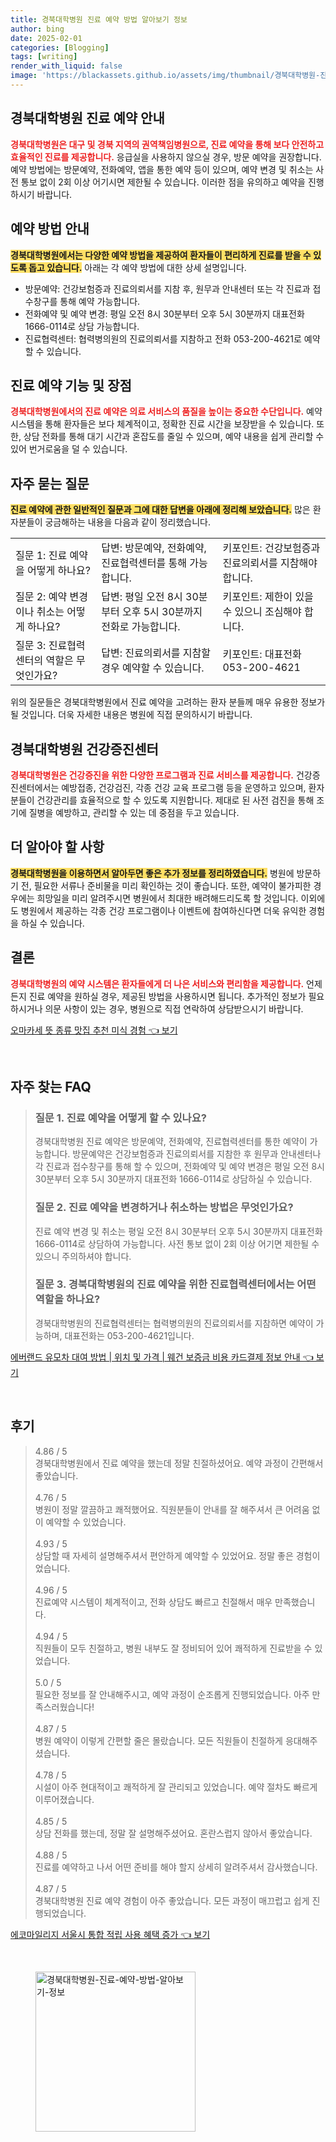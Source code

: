 ```yaml
---
title: 경북대학병원 진료 예약 방법 알아보기 정보
author: bing
date: 2025-02-01
categories: [Blogging]
tags: [writing]
render_with_liquid: false
image: 'https://blackassets.github.io/assets/img/thumbnail/경북대학병원-진료-예약-방법-알아보기-정보.webp'
---
```



<h2 id='경북대학병원_예약_안내'>경북대학병원 진료 예약 안내</h2>

<p><b><span style="color: #ee2323;">경북대학병원은 대구 및 경북 지역의 권역책임병원으로, 진료 예약을 통해 보다 안전하고 효율적인 진료를 제공합니다.</span></b> 응급실을 사용하지 않으실 경우, 방문 예약을 권장합니다. 예약 방법에는 방문예약, 전화예약, 앱을 통한 예약 등이 있으며, 예약 변경 및 취소는 사전 통보 없이 2회 이상 어기시면 제한될 수 있습니다. 이러한 점을 유의하고 예약을 진행하시기 바랍니다.</p>

<h2 id='예약_방법_안내'>예약 방법 안내</h2>

<p><b><span style="background-color: #ffe066;">경북대학병원에서는 다양한 예약 방법을 제공하여 환자들이 편리하게 진료를 받을 수 있도록 돕고 있습니다.</span></b> 아래는 각 예약 방법에 대한 상세 설명입니다.</p>

<ul>
    <li>방문예약: 건강보험증과 진료의뢰서를 지참 후, 원무과 안내센터 또는 각 진료과 접수창구를 통해 예약 가능합니다.</li>
    <li>전화예약 및 예약 변경: 평일 오전 8시 30분부터 오후 5시 30분까지 대표전화 1666-0114로 상담 가능합니다.</li>
    <li>진료협력센터: 협력병의원의 진료의뢰서를 지참하고 전화 053-200-4621로 예약할 수 있습니다.</li>
</ul>

<h2 id='진료_예약_기능'>진료 예약 기능 및 장점</h2>

<p><b><span style="color: #ee2323;">경북대학병원에서의 진료 예약은 의료 서비스의 품질을 높이는 중요한 수단입니다.</span></b> 예약 시스템을 통해 환자들은 보다 체계적이고, 정확한 진료 시간을 보장받을 수 있습니다. 또한, 상담 전화를 통해 대기 시간과 혼잡도를 줄일 수 있으며, 예약 내용을 쉽게 관리할 수 있어 번거로움을 덜 수 있습니다.</p>

<h2 id='자주_묻는_질문'>자주 묻는 질문</h2>

<p><b><span style="background-color: #ffe066;">진료 예약에 관한 일반적인 질문과 그에 대한 답변을 아래에 정리해 보았습니다.</span></b> 많은 환자분들이 궁금해하는 내용을 다음과 같이 정리했습니다.</p>

<table>
    <tr>
        <td>질문 1: 진료 예약을 어떻게 하나요?</td>
        <td>답변: 방문예약, 전화예약, 진료협력센터를 통해 가능합니다.</td>
        <td>키포인트: 건강보험증과 진료의뢰서를 지참해야 합니다.</td>
    </tr>
    <tr>
        <td>질문 2: 예약 변경이나 취소는 어떻게 하나요?</td>
        <td>답변: 평일 오전 8시 30분부터 오후 5시 30분까지 전화로 가능합니다.</td>
        <td>키포인트: 제한이 있을 수 있으니 조심해야 합니다.</td>
    </tr>
    <tr>
        <td>질문 3: 진료협력센터의 역할은 무엇인가요?</td>
        <td>답변: 진료의뢰서를 지참할 경우 예약할 수 있습니다.</td>
        <td>키포인트: 대표전화 053-200-4621</td>
    </tr>
</table>

<p>위의 질문들은 경북대학병원에서 진료 예약을 고려하는 환자 분들께 매우 유용한 정보가 될 것입니다. 더욱 자세한 내용은 병원에 직접 문의하시기 바랍니다.</p>

<h2 id='경북대학병원_건강증진센터'>경북대학병원 건강증진센터</h2>

<p><b><span style="color: #ee2323;">경북대학병원은 건강증진을 위한 다양한 프로그램과 진료 서비스를 제공합니다.</span></b> 건강증진센터에서는 예방접종, 건강검진, 각종 건강 교육 프로그램 등을 운영하고 있으며, 환자분들이 건강관리를 효율적으로 할 수 있도록 지원합니다. 제대로 된 사전 검진을 통해 조기에 질병을 예방하고, 관리할 수 있는 데 중점을 두고 있습니다.</p>

<h2 id='더_알아야_할_사항'>더 알아야 할 사항</h2>

<p><b><span style="background-color: #ffe066;">경북대학병원을 이용하면서 알아두면 좋은 추가 정보를 정리하였습니다.</span></b> 병원에 방문하기 전, 필요한 서류나 준비물을 미리 확인하는 것이 좋습니다. 또한, 예약이 불가피한 경우에는 희망일을 미리 알려주시면 병원에서 최대한 배려해드리도록 할 것입니다. 이외에도 병원에서 제공하는 각종 건강 프로그램이나 이벤트에 참여하신다면 더욱 유익한 경험을 하실 수 있습니다.</p>

<h2 id='결론'>결론</h2>

<p><b><span style="color: #ee2323;">경북대학병원의 예약 시스템은 환자들에게 더 나은 서비스와 편리함을 제공합니다.</span></b> 언제든지 진료 예약을 원하실 경우, 제공된 방법을 사용하시면 됩니다. 추가적인 정보가 필요하시거나 의문 사항이 있는 경우, 병원으로 직접 연락하여 상담받으시기 바랍니다.</p>


<p><a class="click-button" title="오마카세 뜻 종류 맛집 추천 미식 경험" href="https://blackassets.github.io/posts/%EC%98%A4%EB%A7%88%EC%B9%B4%EC%84%B8-%EB%9C%BB-%EC%A2%85%EB%A5%98-%EB%A7%9B%EC%A7%91-%EC%B6%94%EC%B2%9C-%EB%AF%B8%EC%8B%9D-%EA%B2%BD%ED%97%98/" rel="dofollow">오마카세 뜻 종류 맛집 추천 미식 경험 👈 보기</a></p><br>
<h2 id='자주_찾는_FAQ'>자주 찾는 FAQ</h2>
<div itemscope="" itemtype="https://schema.org/FAQPage"> 
<blockquote> 
<div itemscope="" itemprop="mainEntity" itemtype="https://schema.org/Question"> 
<h3 itemprop="name">질문 1. 진료 예약을 어떻게 할 수 있나요?</h3> 
<div itemscope="" itemprop="acceptedAnswer" itemtype="https://schema.org/Answer"> 
<span itemprop="text"> <p>경북대학병원 진료 예약은 방문예약, 전화예약, 진료협력센터를 통한 예약이 가능합니다. 방문예약은 건강보험증과 진료의뢰서를 지참한 후 원무과 안내센터나 각 진료과 접수창구를 통해 할 수 있으며, 전화예약 및 예약 변경은 평일 오전 8시 30분부터 오후 5시 30분까지 대표전화 1666-0114로 상담하실 수 있습니다.</p> </span> 
</div> 
</div> 
<div itemscope="" itemprop="mainEntity" itemtype="https://schema.org/Question"> 
<h3 itemprop="name">질문 2. 진료 예약을 변경하거나 취소하는 방법은 무엇인가요?</h3> 
<div itemscope="" itemprop="acceptedAnswer" itemtype="https://schema.org/Answer"> 
<span itemprop="text"> <p>진료 예약 변경 및 취소는 평일 오전 8시 30분부터 오후 5시 30분까지 대표전화 1666-0114로 상담하여 가능합니다. 사전 통보 없이 2회 이상 어기면 제한될 수 있으니 주의하셔야 합니다.</p> </span> 
</div> 
</div> 
<div itemscope="" itemprop="mainEntity" itemtype="https://schema.org/Question"> 
<h3 itemprop="name">질문 3. 경북대학병원의 진료 예약을 위한 진료협력센터에서는 어떤 역할을 하나요?</h3> 
<div itemscope="" itemprop="acceptedAnswer" itemtype="https://schema.org/Answer"> 
<span itemprop="text"> <p>경북대학병원의 진료협력센터는 협력병의원의 진료의뢰서를 지참하면 예약이 가능하며, 대표전화는 053-200-4621입니다.</p> </span> 
</div> 
</div> 
</blockquote> 
</div>
<p><a class="click-button" title="에버랜드 유모차 대여 방법 | 위치 및 가격 | 웨건 보증금 비용 카드결제 정보 안내" href="https://blackassets.github.io/posts/%EC%97%90%EB%B2%84%EB%9E%9C%EB%93%9C-%EC%9C%A0%EB%AA%A8%EC%B0%A8-%EB%8C%80%EC%97%AC-%EB%B0%A9%EB%B2%95-%EC%9C%84%EC%B9%98-%EB%B0%8F-%EA%B0%80%EA%B2%A9-%EC%9B%A8%EA%B1%B4-%EB%B3%B4%EC%A6%9D%EA%B8%88-%EB%B9%84%EC%9A%A9-%EC%B9%B4%EB%93%9C%EA%B2%B0%EC%A0%9C-%EC%A0%95%EB%B3%B4-%EC%95%88%EB%82%B4/" rel="dofollow">에버랜드 유모차 대여 방법 | 위치 및 가격 | 웨건 보증금 비용 카드결제 정보 안내 👈 보기</a></p><br>
<h2 id='후기'>후기</h2>
<div itemscope itemtype="https://schema.org/Product">
  <blockquote>
  <div itemprop="review" itemscope itemtype="https://schema.org/Review">
      <div itemprop="reviewRating" itemscope itemtype="https://schema.org/Rating"> <span itemprop="ratingValue">4.86</span> / <span itemprop="bestRating">5</span> </div>
      <span itemprop="reviewBody">경북대학병원에서 진료 예약을 했는데 정말 친절하셨어요. 예약 과정이 간편해서 좋았습니다.</span>
  </div>
  <br>
  <div itemprop="review" itemscope itemtype="https://schema.org/Review">
      <div itemprop="reviewRating" itemscope itemtype="https://schema.org/Rating"> <span itemprop="ratingValue">4.76</span> / <span itemprop="bestRating">5</span> </div>
      <span itemprop="reviewBody">병원이 정말 깔끔하고 쾌적했어요. 직원분들이 안내를 잘 해주셔서 큰 어려움 없이 예약할 수 있었습니다.</span>
  </div>
  <br>
  <div itemprop="review" itemscope itemtype="https://schema.org/Review">
      <div itemprop="reviewRating" itemscope itemtype="https://schema.org/Rating"> <span itemprop="ratingValue">4.93</span> / <span itemprop="bestRating">5</span> </div>
      <span itemprop="reviewBody">상담할 때 자세히 설명해주셔서 편안하게 예약할 수 있었어요. 정말 좋은 경험이었습니다.</span>
  </div>
  <br>
  <div itemprop="review" itemscope itemtype="https://schema.org/Review">
      <div itemprop="reviewRating" itemscope itemtype="https://schema.org/Rating"> <span itemprop="ratingValue">4.96</span> / <span itemprop="bestRating">5</span> </div>
      <span itemprop="reviewBody">진료예약 시스템이 체계적이고, 전화 상담도 빠르고 친절해서 매우 만족했습니다.</span>
  </div>
  <br>
  <div itemprop="review" itemscope itemtype="https://schema.org/Review">
      <div itemprop="reviewRating" itemscope itemtype="https://schema.org/Rating"> <span itemprop="ratingValue">4.94</span> / <span itemprop="bestRating">5</span> </div>
      <span itemprop="reviewBody">직원들이 모두 친절하고, 병원 내부도 잘 정비되어 있어 쾌적하게 진료받을 수 있었습니다.</span>
  </div>
  <br>
  <div itemprop="review" itemscope itemtype="https://schema.org/Review">
      <div itemprop="reviewRating" itemscope itemtype="https://schema.org/Rating"> <span itemprop="ratingValue">5.0</span> / <span itemprop="bestRating">5</span> </div>
      <span itemprop="reviewBody">필요한 정보를 잘 안내해주시고, 예약 과정이 순조롭게 진행되었습니다. 아주 만족스러웠습니다!</span>
  </div>
  <br>
  <div itemprop="review" itemscope itemtype="https://schema.org/Review">
      <div itemprop="reviewRating" itemscope itemtype="https://schema.org/Rating"> <span itemprop="ratingValue">4.87</span> / <span itemprop="bestRating">5</span> </div>
      <span itemprop="reviewBody">병원 예약이 이렇게 간편할 줄은 몰랐습니다. 모든 직원들이 친절하게 응대해주셨습니다.</span>
  </div>
  <br>
  <div itemprop="review" itemscope itemtype="https://schema.org/Review">
      <div itemprop="reviewRating" itemscope itemtype="https://schema.org/Rating"> <span itemprop="ratingValue">4.78</span> / <span itemprop="bestRating">5</span> </div>
      <span itemprop="reviewBody">시설이 아주 현대적이고 쾌적하게 잘 관리되고 있었습니다. 예약 절차도 빠르게 이루어졌습니다.</span>
  </div>
  <br>
  <div itemprop="review" itemscope itemtype="https://schema.org/Review">
      <div itemprop="reviewRating" itemscope itemtype="https://schema.org/Rating"> <span itemprop="ratingValue">4.85</span> / <span itemprop="bestRating">5</span> </div>
      <span itemprop="reviewBody">상담 전화를 했는데, 정말 잘 설명해주셨어요. 혼란스럽지 않아서 좋았습니다.</span>
  </div>
  <br>
  <div itemprop="review" itemscope itemtype="https://schema.org/Review">
      <div itemprop="reviewRating" itemscope itemtype="https://schema.org/Rating"> <span itemprop="ratingValue">4.88</span> / <span itemprop="bestRating">5</span> </div>
      <span itemprop="reviewBody">진료를 예약하고 나서 어떤 준비를 해야 할지 상세히 알려주셔서 감사했습니다.</span>
  </div>
  <br>
  <div itemprop="review" itemscope itemtype="https://schema.org/Review">
      <div itemprop="reviewRating" itemscope itemtype="https://schema.org/Rating"> <span itemprop="ratingValue">4.87</span> / <span itemprop="bestRating">5</span> </div>
      <span itemprop="reviewBody">경북대학병원 진료 예약 경험이 아주 좋았습니다. 모든 과정이 매끄럽고 쉽게 진행되었습니다.</span>
  </div>
  </blockquote>
</div>
<p><a class="click-button" title="에코마일리지 서울시 통합 적립 사용 혜택 증가" href="https://blackassets.github.io/posts/%EC%97%90%EC%BD%94%EB%A7%88%EC%9D%BC%EB%A6%AC%EC%A7%80-%EC%84%9C%EC%9A%B8%EC%8B%9C-%ED%86%B5%ED%95%A9-%EC%A0%81%EB%A6%BD-%EC%82%AC%EC%9A%A9-%ED%98%9C%ED%83%9D-%EC%A6%9D%EA%B0%80/" rel="dofollow">에코마일리지 서울시 통합 적립 사용 혜택 증가 👈 보기</a></p><br>
<figure class="image"><img src="https://blackassets.github.io/assets/img/thumbnail/경북대학병원-진료-예약-방법-알아보기-정보.webp" alt="경북대학병원-진료-예약-방법-알아보기-정보" width="256" height="256"></figure>